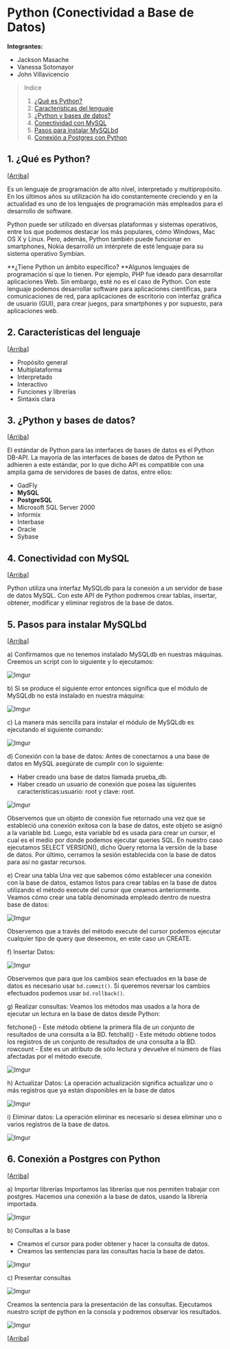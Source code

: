# Python (Conectividad a Base de Datos)

**Integrantes:**
- Jackson Masache
- Vanessa Sotomayor
- John Villavicencio

> Indice
> 1. [¿Qué es Python?](#1.-¿qué-es-python?)
> 2. [Características del lenguaje](#2.-características-del-lenguaje)
> 3. [¿Python y bases de datos?](#3.-¿python-y-bases-de-datos?)
> 4. [Conectividad con MySQL](#4.-conectividad-con-mysql)
> 5. [Pasos para instalar MySQLbd](#5.-pasos-para-instalar-mysqlbd)
> 6. [Conexión a Postgres con Python](#6.-conexión-a-postgres-con-python)

## 1. ¿Qué es Python?
[[Arriba](#python-conectividad-a-base-de-datos)]

Es un lenguaje de programación de alto nivel, interpretado y multipropósito. En los últimos años su utilización ha ido constantemente creciendo y en la actualidad es uno de los lenguajes de programación más empleados para el desarrollo de software.

Python puede ser utilizado en diversas plataformas y sistemas operativos, entre los que podemos destacar los más populares, cómo Windows, Mac OS X y Linux. Pero, además, Python también puede funcionar en smartphones, Nokia desarrolló un intérprete de esté lenguaje para su sistema operativo Symbian.

**¿Tiene Python un ámbito específico? **Algunos lenguajes de programación sí que lo tienen. Por ejemplo, PHP fue ideado para desarrollar aplicaciones Web. Sin embargo, esté no es el caso de Python. Con este lenguaje podemos desarrollar software para aplicaciones científicas, para comunicaciones de red, para aplicaciones de escritorio con interfaz gráfica de usuario (GUI), para crear juegos, para smartphones y por supuesto, para aplicaciones web.

## 2. Características del lenguaje
[[Arriba](#python-conectividad-a-base-de-datos)]

- Propósito general
- Multiplataforma
- Interpretado
- Interactivo
- Funciones y librerías
- Sintaxis clara

## 3. ¿Python y bases de datos?
[[Arriba](#python-conectividad-a-base-de-datos)]

El estándar de Python para las interfaces de bases de datos es el Python DB-API. La mayoría de las interfaces de bases de datos de Python se adhieren a este estándar, por lo que dicho API es compatible con una amplia gama de servidores de bases de datos, entre ellos:

- GadFly
- **MySQL**
- **PostgreSQL**
- Microsoft SQL Server 2000
- Informix
- Interbase
- Oracle
- Sybase

## 4. Conectividad con MySQL
[[Arriba](#python-conectividad-a-base-de-datos)]

Python utiliza una interfaz MySQLdb para la conexión a un servidor de base de datos MySQL.
Con este API de Python podremos crear tablas, insertar, obtener, modificar y eliminar registros de la base de datos.

## 5. Pasos para instalar MySQLbd
[[Arriba](#python-conectividad-a-base-de-datos)]

a) Confirmamos que no tenemos instalado MySQLdb en nuestras máquinas. Creemos un script con lo siguiente y lo ejecutamos:

![Imgur](http://i.imgur.com/lp0mV85.png)

b) Si se produce el siguiente error entonces significa que el módulo de MySQLdb no está instalado en nuestra máquina:

![Imgur](http://i.imgur.com/UGynNrY.png)

c) La manera más sencilla para instalar el módulo de MySQLdb es ejecutando el siguiente comando:

![Imgur](http://i.imgur.com/mTtCqqq.png)

d) Conexión con la base de datos: Antes de conectarnos a una base de datos en MySQL asegúrate de cumplir con lo siguiente:

- Haber creado una base de datos llamada prueba_db.
- Haber creado un usuario de conexión que posea las siguientes características:usuario: root y clave: root.

![Imgur](http://i.imgur.com/7zrIU3a.png)

Observemos que un objeto de conexión fue retornado una vez que se estableció una conexión exitosa con la base de datos, este objeto se asignó a la variable bd. Luego, esta variable bd es usada para crear un cursor, el cual es el medio por donde podemos ejecutar queries SQL. En nuestro caso ejecutamos SELECT VERSION(), dicho Query retorna la versión de la base de datos. Por último, cerramos la sesión establecida con la base de datos para así no gastar recursos.

e) Crear una tabla
Una vez que sabemos cómo establecer una conexión con la base de datos, estamos listos para crear tablas en la base de datos utilizando el método execute del cursor que creamos anteriormente. Veamos cómo crear una tabla denominada empleado dentro de nuestra base de datos:

![Imgur](http://i.imgur.com/AmaARPp.png)

Observemos que a través del método execute del cursor podemos ejecutar cualquier tipo de query que deseemos, en este caso un CREATE.

f) Insertar Datos:

![Imgur](http://i.imgur.com/owLHhF4.png)

Observemos que para que los cambios sean efectuados en la base de datos es necesario usar `bd.commit()`. Si queremos reversar los cambios efectuados podemos usar `bd.rollback()`.

g) Realizar consultas: Veamos los métodos mas usados a la hora de ejecutar un lectura en la base de datos desde Python:

fetchone() - Este método obtiene la primera fila de un conjunto de resultados de una consulta a la BD.
fetchall() - Este método obtiene todos los registros de un conjunto de resultados de una consulta a la BD.
rowcount - Este es un atributo de sólo lectura y devuelve el número de filas afectadas por el método execute.

![Imgur](http://i.imgur.com/30lD0if.png)

h) Actualizar Datos: La operación actualización significa actualizar uno o más registros que ya están disponibles en la base de datos

![Imgur](http://i.imgur.com/8YgT3S8.png)

i) Eliminar datos: La operación eliminar es necesario si desea eliminar uno o varios registros de la base de datos.

![Imgur](http://i.imgur.com/0PC8kGz.png)

## 6. Conexión a Postgres con Python
[[Arriba](#python-conectividad-a-base-de-datos)]

a) Importar librerías
Importamos las librerías que nos permiten trabajar con postgres.
Hacemos una conexión a la base de datos, usando la librería importada.

![Imgur](http://i.imgur.com/ch3k1xH.png)

b) Consultas a la base

- Creamos el cursor para poder obtener y hacer la consulta de datos.
- Creamos las sentencias para las consultas hacia la base de datos.

![Imgur](http://i.imgur.com/6akNRIt.png)

c) Presentar consultas

![Imgur](http://i.imgur.com/L8fZ5Ot.png)

Creamos la sentencia para la presentación de las consultas.
Ejecutamos nuestro script de python en la consola y podremos observar los resultados.

![Imgur](http://i.imgur.com/Vqc5qv8.png)

[[Arriba](#python-conectividad-a-base-de-datos)]
